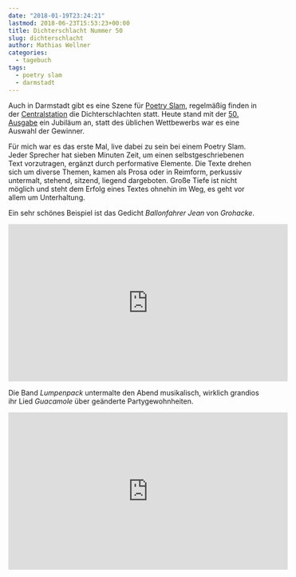 ```yaml
---
date: "2018-01-19T23:24:21"
lastmod: 2018-06-23T15:53:23+00:00
title: Dichterschlacht Nummer 50
slug: dichterschlacht
author: Mathias Wellner
categories:
  - tagebuch
tags:
  - poetry slam
  - darmstadt
---
```

Auch in Darmstadt gibt es eine Szene für [Poetry Slam](https://de.wikipedia.org/wiki/Poetry-Slam), regelmäßig finden in der [Centralstation](https://www.centralstation-darmstadt.de) die Dichterschlachten statt. Heute stand mit der [50. Ausgabe](https://www.centralstation-darmstadt.de/event/7725001/50-dichterschlacht/) ein Jubiläum an, statt des üblichen Wettbewerbs war es eine Auswahl der Gewinner. 
<!--more-->

Für mich war es das erste Mal, live dabei zu sein bei einem Poetry Slam. Jeder Sprecher hat sieben Minuten Zeit, um einen selbstgeschriebenen Text vorzutragen, ergänzt durch performative Elemente. Die Texte drehen sich um diverse Themen, kamen als Prosa oder in Reimform, perkussiv untermalt, stehend, sitzend, liegend dargeboten. Große Tiefe ist nicht möglich und steht dem Erfolg eines Textes ohnehin im Weg, es geht vor allem um Unterhaltung. 

Ein sehr schönes Beispiel ist das Gedicht *Ballonfahrer Jean* von *Grohacke*. 

<iframe width="560" height="315" src="https://www.youtube.com/embed/yTe-geLFiKs" frameborder="0" allow="autoplay; encrypted-media" allowfullscreen></iframe>

Die Band *Lumpenpack* untermalte den Abend musikalisch, wirklich grandios ihr Lied *Guacamole* über geänderte Partygewohnheiten.

<iframe width="560" height="315" src="https://www.youtube.com/embed/15-k2fCxHIo" frameborder="0" allow="autoplay; encrypted-media" allowfullscreen></iframe>